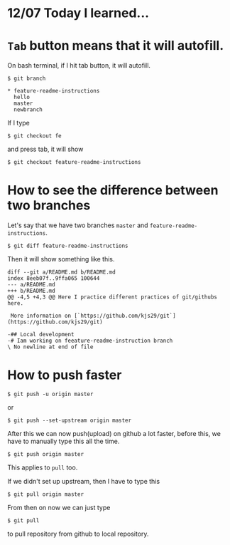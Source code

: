 # 12/07 Today I learned...




# `Tab` button means that it will autofill.

On bash terminal, if I hit tab button, it will autofill.

```
$ git branch
```


```
* feature-readme-instructions
  hello
  master
  newbranch
```

If I type 

```
$ git checkout fe
```

and press tab, it will show

```
$ git checkout feature-readme-instructions 
```


# How to see the difference between two branches

Let's say that we have two branches `master` and `feature-readme-instructions`.

```
$ git diff feature-readme-instructions
```

Then it will show something like this.

```
diff --git a/README.md b/README.md
index 8eeb07f..9ffa065 100644
--- a/README.md
+++ b/README.md
@@ -4,5 +4,3 @@ Here I practice different practices of git/githubs here.

 More information on [`https://github.com/kjs29/git`](https://github.com/kjs29/git)

-## Local development
-# Iam working on feeature-readme-instruction branch
\ No newline at end of file
```


# How to push faster

```
$ git push -u origin master
```

or

```
$ git push --set-upstream origin master
```

After this we can now push(upload) on github a lot faster, before this, we have to manually type this all the time.

```
$ git push origin master
```

This applies to `pull` too.

If we didn't set up upstream, then I have to type this

```
$ git pull origin master
```

From then on now we can just type

```
$ git pull
```

to pull repository from github to local repository.